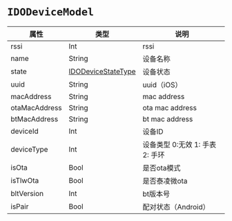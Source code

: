 # `IDODeviceModel`

| 属性          | 类型                                                | 说明            |
| ------------- | --------------------------------------------------- | --------------- |
| rssi          | Int                                                 | rssi            |
| name          | String                                              | 设备名称        |
| state         | [IDODeviceStateType](../enum/IDODeviceStateType.md) | 设备状态        |
| uuid          | String                                              | uuid（iOS）     |
| macAddress    | String                                              | mac address     |
| otaMacAddress | String                                              | ota mac address |
| btMacAddress  | String                                              | bt mac address  |
|deviceId|Int|设备ID|
|deviceType|Int|设备类型 0:无效 1: 手表 2: 手环|
|isOta|Bool|是否ota模式|
|isTlwOta|Bool|是否泰凌微ota|
|bltVersion|Int|bt版本号|
|isPair|Bool|配对状态（Android）|


